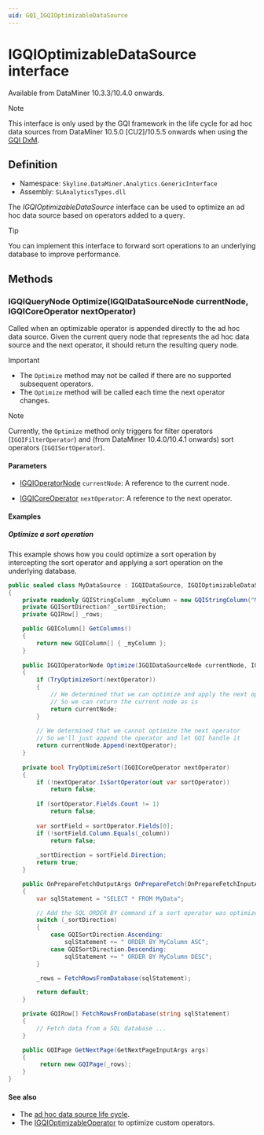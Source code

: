 ```yaml
---
uid: GQI_IGQIOptimizableDataSource
---
```


# IGQIOptimizableDataSource interface

Available from DataMiner 10.3.3/10.4.0 onwards<!-- RN 35389 -->.

> [!NOTE]
> This interface is only used by the GQI framework in the life cycle for ad hoc data sources from DataMiner 10.5.0 [CU2]/10.5.5 onwards when using the [GQI DxM](xref:GQI_DxM)<!-- RN42528 -->.

## Definition

- Namespace: `Skyline.DataMiner.Analytics.GenericInterface`
- Assembly: `SLAnalyticsTypes.dll`

The *IGQIOptimizableDataSource* interface can be used to optimize an ad hoc data source based on operators added to a query.

> [!TIP]
> You can implement this interface to forward sort operations to an underlying database to improve performance.

## Methods

### IGQIQueryNode Optimize(IGQIDataSourceNode currentNode, IGQICoreOperator nextOperator)

Called when an optimizable operator is appended directly to the ad hoc data source. Given the current query node that represents the ad hoc data source and the next operator, it should return the resulting query node.

> [!IMPORTANT]
>
> - The `Optimize` method may not be called if there are no supported subsequent operators.
> - The `Optimize` method will be called each time the next operator changes.

> [!NOTE]
> Currently, the `Optimize` method only triggers for filter operators (`IGQIFilterOperator`) and (from DataMiner 10.4.0/10.4.1 onwards<!-- RN 37806 -->) sort operators (`IGQISortOperator`).

#### Parameters

- [IGQIOperatorNode](xref:GQI_IGQIDataSourceNode) `currentNode`: A reference to the current node.

- [IGQICoreOperator](xref:GQI_IGQICoreOperator) `nextOperator`: A reference to the next operator.

#### Examples

##### Optimize a sort operation

This example shows how you could optimize a sort operation by intercepting the sort operator and applying a sort operation on the underlying database.

```csharp
public sealed class MyDataSource : IGQIDataSource, IGQIOptimizableDataSource, IGQIOnPrepareFetch
{
    private readonly GQIStringColumn _myColumn = new GQIStringColumn("My column");
    private GQISortDirection? _sortDirection;
    private GQIRow[] _rows;

    public GQIColumn[] GetColumns()
    {
        return new GQIColumn[] { _myColumn };
    }
    
    public IGQIOperatorNode Optimize(IGQIDataSourceNode currentNode, IGQICoreOperator nextOperator)
    {
        if (TryOptimizeSort(nextOperator))
        {
            // We determined that we can optimize and apply the next operator ourselves
            // So we can return the current node as is
            return currentNode;
        }
    
        // We determined that we cannot optimize the next operator
        // So we'll just append the operator and let GQI handle it
        return currentNode.Append(nextOperator);
    }
    
    private bool TryOptimizeSort(IGQICoreOperator nextOperator)
    {
        if (!nextOperator.IsSortOperator(out var sortOperator))
            return false;
    
        if (sortOperator.Fields.Count != 1)
            return false;
    
        var sortField = sortOperator.Fields[0];
        if (!sortField.Column.Equals(_column))
            return false;
    
        _sortDirection = sortField.Direction;
        return true;
    }

    public OnPrepareFetchOutputArgs OnPrepareFetch(OnPrepareFetchInputArgs args)
    {
        var sqlStatement = "SELECT * FROM MyData";

        // Add the SQL ORDER BY command if a sort operator was optimized
        switch (_sortDirection)
        {
            case GQISortDirection.Ascending:
                sqlStatement += " ORDER BY MyColumn ASC";
            case GQISortDirection.Descending:
                sqlStatement += " ORDER BY MyColumn DESC";
        }

        _rows = FetchRowsFromDatabase(sqlStatement);        

        return default;
    }

    private GQIRow[] FetchRowsFromDatabase(string sqlStatement)
    {
        // Fetch data from a SQL database ...
    } 

    public GQIPage GetNextPage(GetNextPageInputArgs args)
    {
         return new GQIPage(_rows);   
    }
}
```

#### See also

- The [ad hoc data source life cycle](xref:Ad_hoc_Life_cycle).
- The [IGQIOptimizableOperator](xref:GQI_IGQIOptimizableOperator) to optimize custom operators.
